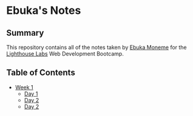 # Ebuka's Notes

## Summary
This repository contains all of the notes taken by [Ebuka Moneme](https://github.com/EbukaMoneme) for the [Lighthouse Labs](https://www.lighthouselabs.ca) Web Development Bootcamp.

## Table of Contents
* [Week 1](/Week1)
  * [Day 1](/Week1/Day1)
  * [Day 2](/Week1/Day2.md)
  * [Day 2](/Week1/Day3.md)